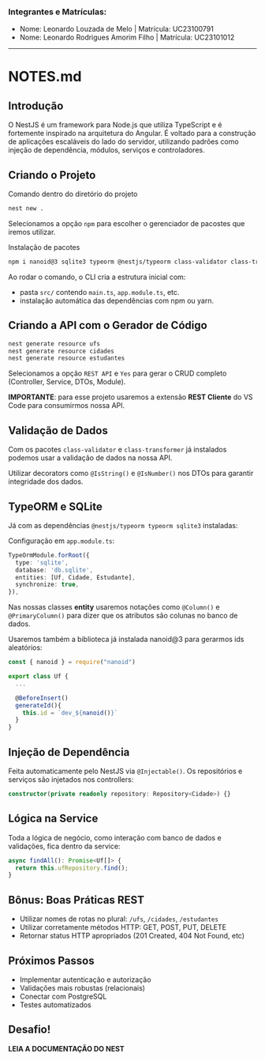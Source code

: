 ### Integrantes e Matrículas:
- Nome: Leonardo Louzada de Melo | Matrícula: UC23100791
- Nome: Leonardo Rodrigues Amorim Filho | Matrícula: UC23101012

---

# NOTES.md

## Introdução

O NestJS é um framework para Node.js que utiliza TypeScript e é fortemente inspirado na arquitetura do Angular. É voltado para a construção de aplicações escaláveis do lado do servidor, utilizando padrões como injeção de dependência, módulos, serviços e controladores.

## Criando o Projeto

Comando dentro do diretório do projeto

```bash
nest new .
```
Selecionamos a opção `npm` para escolher o gerenciador de pacostes que iremos utilizar.

Instalação de pacotes

```bash
npm i nanoid@3 sqlite3 typeorm @nestjs/typeorm class-validator class-transformer
```

Ao rodar o comando, o CLI cria a estrutura inicial com:
- pasta `src/` contendo `main.ts`, `app.module.ts`, etc.
- instalação automática das dependências com npm ou yarn.

## Criando a API com o Gerador de Código

```bash
nest generate resource ufs
nest generate resource cidades
nest generate resource estudantes
```

Selecionamos a opção `REST API` e `Yes` para gerar o CRUD completo (Controller, Service, DTOs, Module).

**IMPORTANTE**: para esse projeto usaremos a extensão **REST Cliente** do VS Code para consumirmos nossa API.

## Validação de Dados

Com os pacotes `class-validator` e `class-transformer` já instalados podemos usar a validação de dados na nossa API.

Utilizar decorators como `@IsString()` e `@IsNumber()` nos DTOs para garantir integridade dos dados.

## TypeORM e SQLite

Já com as dependências `@nestjs/typeorm typeorm sqlite3` instaladas:

Configuração em `app.module.ts`:

```ts
TypeOrmModule.forRoot({
  type: 'sqlite',
  database: 'db.sqlite',
  entities: [Uf, Cidade, Estudante],
  synchronize: true,
}),
```
Nas nossas classes **entity** usaremos notações como `@Column()` e `@PrimaryColumn()` para dizer que os atributos são colunas no banco de dados.

Usaremos também a biblioteca já instalada nanoid@3 para gerarmos ids aleatórios:

```ts
const { nanoid } = require("nanoid")

export class Uf {
  ...

  @BeforeInsert()
  generateId(){
    this.id = `dev_${nanoid()}`
  }
}
```

## Injeção de Dependência

Feita automaticamente pelo NestJS via `@Injectable()`. Os repositórios e serviços são injetados nos controllers:

```ts
constructor(private readonly repository: Repository<Cidade>) {}
```

## Lógica na Service

Toda a lógica de negócio, como interação com banco de dados e validações, fica dentro da service:

```ts
async findAll(): Promise<Uf[]> {
  return this.ufRepository.find();
}
```

## Bônus: Boas Práticas REST

- Utilizar nomes de rotas no plural: `/ufs`, `/cidades`, `/estudantes`
- Utilizar corretamente métodos HTTP: GET, POST, PUT, DELETE
- Retornar status HTTP apropriados (201 Created, 404 Not Found, etc)

## Próximos Passos

- Implementar autenticação e autorização
- Validações mais robustas (relacionais)
- Conectar com PostgreSQL
- Testes automatizados

## Desafio!

**LEIA A DOCUMENTAÇÃO DO NEST**

